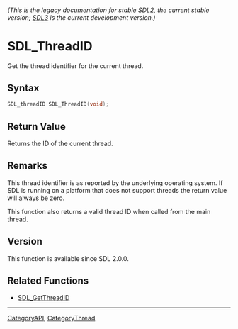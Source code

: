 ###### (This is the legacy documentation for stable SDL2, the current stable version; [SDL3](https://wiki.libsdl.org/SDL3/) is the current development version.)
# SDL_ThreadID

Get the thread identifier for the current thread.

## Syntax

```c
SDL_threadID SDL_ThreadID(void);

```

## Return Value

Returns the ID of the current thread.

## Remarks

This thread identifier is as reported by the underlying operating system.
If SDL is running on a platform that does not support threads the return
value will always be zero.

This function also returns a valid thread ID when called from the main
thread.

## Version

This function is available since SDL 2.0.0.

## Related Functions

* [SDL_GetThreadID](SDL_GetThreadID)

----
[CategoryAPI](CategoryAPI), [CategoryThread](CategoryThread)


